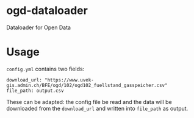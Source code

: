 # ogd-dataloader

Dataloader for Open Data 

# Usage 

`config.yml` contains two fields:

```
download_url: "https://www.uvek-gis.admin.ch/BFE/ogd/102/ogd102_fuellstand_gasspeicher.csv"
file_path: output.csv
```

These can be adapted: the config file be read and the data will be downloaded from 
the `download_url` and written into `file_path` as output.
